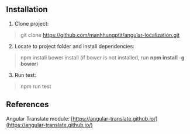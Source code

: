 ## Installation
1. Clone project: 
> git clone https://github.com/manhhungptit/angular-localization.git
2. Locate to project folder and install dependencies:
> npm install
> bower install (if bower is not installed, run **npm install -g bower**)
3. Run test:
> npm run test
## References
Angular Translate module: [https://angular-translate.github.io/](https://angular-translate.github.io/)
